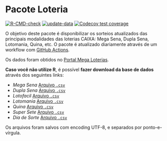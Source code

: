 
<!-- README.md is generated from README.Rmd. Please edit that file -->

# Pacote Loteria

<!-- badges: start -->

[![R-CMD-check](https://github.com/damarals/loteria/workflows/R-CMD-check/badge.svg)](https://github.com/damarals/loteria/actions)
[![update-data](https://github.com/damarals/loteria/actions/workflows/update-data.yaml/badge.svg)](https://github.com/damarals/loteria/actions/workflows/update-data.yaml)
[![Codecov test
coverage](https://codecov.io/gh/damarals/loteria/branch/master/graph/badge.svg)](https://app.codecov.io/gh/damarals/loteria?branch=master)
<!-- badges: end -->

O objetivo deste pacote é disponibilizar os sorteios atualizados das
principais modalidades das loterias CAIXA: Mega Sena, Dupla Sena,
Lotomania, Quina, etc. O pacote é atualizado diariamente através de um
workflow com [GitHub
Actions](https://github.com/damarals/loteria/actions).

Os dados foram obtidos no [Portal Mega
Loterias](https://www.megaloterias.com.br).

**Caso você não utilize R**, é possível **fazer download da base de
dados** através dos seguintes links:

-   *Mega Sena* [Arquivo
    `.csv`](https://github.com/damarals/loteria/raw/master/inst/extdata/megasena.csv)
-   *Dupla Sena* [Arquivo
    `.csv`](https://github.com/damarals/loteria/raw/master/inst/extdata/duplasena.csv)
-   *Lotofacil* [Arquivo
    `.csv`](https://github.com/damarals/loteria/raw/master/inst/extdata/lotofacil.csv)
-   *Lotomania* [Arquivo
    `.csv`](https://github.com/damarals/loteria/raw/master/inst/extdata/lotomania.csv)
-   *Quina* [Arquivo
    `.csv`](https://github.com/damarals/loteria/raw/master/inst/extdata/quina.csv)
-   *Super Sete* [Arquivo
    `.csv`](https://github.com/damarals/loteria/raw/master/inst/extdata/supersete.csv)
-   *Dia de Sorte* [Arquivo
    `.csv`](https://github.com/damarals/loteria/raw/master/inst/extdata/diadesorte.csv)

Os arquivos foram salvos com encoding UTF-8, e separados por
ponto-e-vírgula.
